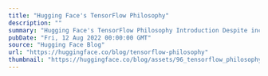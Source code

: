 ```yaml
---
title: "Hugging Face's TensorFlow Philosophy"
description: ""
summary: "Hugging Face's TensorFlow Philosophy Introduction Despite increasing competition from PyTorch and JA..."
pubDate: "Fri, 12 Aug 2022 00:00:00 GMT"
source: "Hugging Face Blog"
url: "https://huggingface.co/blog/tensorflow-philosophy"
thumbnail: "https://huggingface.co/blog/assets/96_tensorflow_philosophy/thumbnail.png"
---
```


